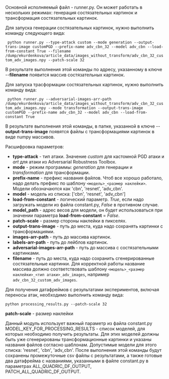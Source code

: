 Основной исполняемый файл - runner.py. Он может работать в нескольких режимах: генерация состязательных картинок и трансформация состязательных картинок.

Для запуска генерации состязательных картинок, нужно выполнить команду следующего вида:

` python runner.py --type-attack custom --mode generation --output-trans-image customPGD --prefix-name adv_cbn_32 --model adv_cbn --load-from-constant True --filename /dump/ekurdenkova/article_data/images_without_transform/adv_cbn_32_custom_adv_images.npy --patch-scale 32`

В результате выполнения этой команды по адресу, указанному в ключе --**filename** появится массив состязательных картинок.


Для запуска трасформации состязательных картинок, нужно выполнить команду вида:

` python runner.py --adversarial-images-arr-path /dump/ekurdenkova/article_data/images_without_transform/adv_cbn_32_custom_adv_images.npy --mode transformation --output-trans-image customPGD --prefix-name adv_cbn_32 --model adv_cbn --load-from-constant True`

В результате выполнения этой команды, в папке, указанной в ключе --**output-trans-image** появятся файлы с трансформациями картинок в виде numpy массивов.


Расшифровка параметров:

- **type-attack** - тип атаки. Значение _custom_ для кастомной PGD атаки и _art_ для атаки из Adversarial Robustness Toolbox.
- **mode** - режим программы: _generation_ для генерации и _transformation_ для трансформации.
- **prefix-name** - префикс названия файлов. Чтоб все хорошо работало, надо делать префикс по шаблону `<модель>_<размер наклейки>`. Модели обозначаются как 'cbn', 'resnet', 'adv_cbn'.
- **model** - модель из списка: ['cbn', 'resnet', 'adv_cbn']
- **load-from-constant** - логический параметр. _True_, если надо загружать модели из файла constant.py, _False_ в противном случае.
- **model_path** - адрес весов для модели, он будет использоваться при значении параметра **load-from-constant** = _False_.
- **patch-scale** - размер стороны наклейки в пикселях.
- **output-trans-image** - путь до места, куда надо сохранять картинки с трансформациями.
- **images-arr-path** - путь до массива картинок.
- **labels-arr-path** - путь до лейблов картинок.
- **adversarial-images-arr-path** - путь до массива с состязательными картинками.
- **filename** - путь до места, куда надо сохранить сгенерированные состязательные картинки. Для корректной работы название массива должно соответствовать шаблону `<модель>_<размер наклейки>_<тип атаки>_adv_images`, например `adv_cbn_32_custom_adv_images`.



Для получения датафреймов с результатами экспериментов, включая переносы атак, необходимо выполнить команду вида:

`python processing_results.py --patch-scale 32`

**patch-scale** - размер наклейки

Данный модуль использует важный параметр из файла constant.py MODEL_KEY_FOR_PROCESSING_RESULTS - список моделей, для которых необходимо получить результаты. Для этих моделей должны быть уже сгенерированы трансформационные картинки и указаны названия файлов согласно шаблонам. Допустимые модели для этого списка: 'resnet', 'cbn', 'adv_cbn'. После выполнения этой команды будут сохранены промежуточные csv файлы с результатами, а также готовые два датафрейма c названиями, указанными в файле constant.py в параметрах ALL_QUADRIC_DF_OUTPUT,
PATCH_ALL_QUADRIC_DF_OUTPUT.

